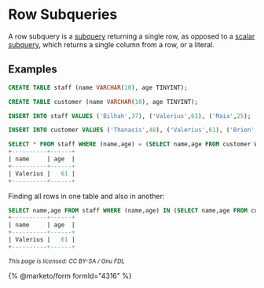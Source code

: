 # Row Subqueries

A row subquery is a [subquery](./) returning a single row, as opposed to a [scalar subquery](subqueries-scalar-subqueries.md), which returns a single column from a row, or a literal.

## Examples

```sql
CREATE TABLE staff (name VARCHAR(10), age TINYINT);

CREATE TABLE customer (name VARCHAR(10), age TINYINT);

INSERT INTO staff VALUES ('Bilhah',37), ('Valerius',61), ('Maia',25);

INSERT INTO customer VALUES ('Thanasis',48), ('Valerius',61), ('Brion',51);

SELECT * FROM staff WHERE (name,age) = (SELECT name,age FROM customer WHERE name='Valerius');
+----------+------+
| name     | age  |
+----------+------+
| Valerius |   61 |
+----------+------+
```

Finding all rows in one table and also in another:

```sql
SELECT name,age FROM staff WHERE (name,age) IN (SELECT name,age FROM customer);
+----------+------+
| name     | age  |
+----------+------+
| Valerius |   61 |
+----------+------+
```

<sub>_This page is licensed: CC BY-SA / Gnu FDL_</sub>

{% @marketo/form formId="4316" %}
